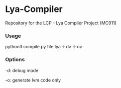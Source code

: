 # Lya-Compiler
Repository for the LCP - Lya Compiler Project (MC911)

### Usage
python3 compile.py file.lya <-d> <-o>

### Options
-d: debug mode

-o: generate lvm code only
